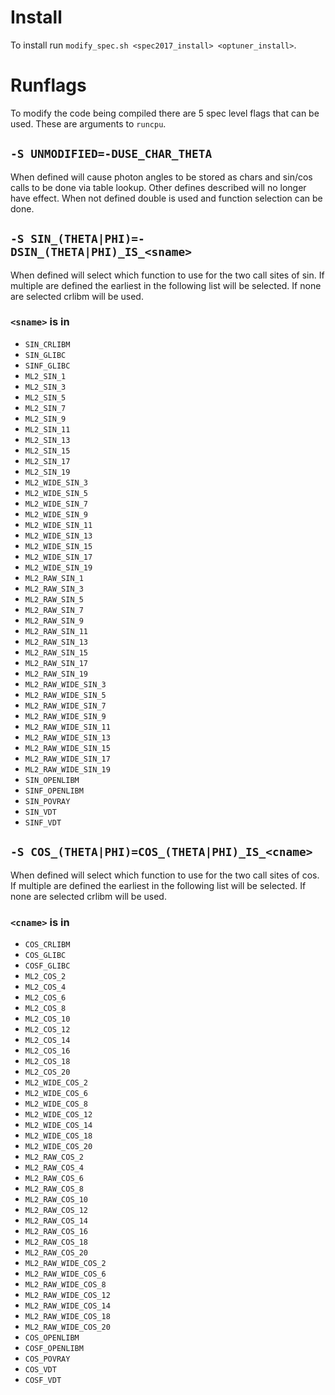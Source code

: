 # Install

To install run `modify_spec.sh <spec2017_install> <optuner_install>`.


# Runflags

To modify the code being compiled there are 5 spec level flags that can be used.
These are arguments to `runcpu`.

## `-S UNMODIFIED=-DUSE_CHAR_THETA`
When defined will cause photon angles to be stored as chars and sin/cos calls
to be done via table lookup. Other defines described will no longer have effect.
When not defined double is used and function selection can be done.

## `-S SIN_(THETA|PHI)=-DSIN_(THETA|PHI)_IS_<sname>`
When defined will select which function to use for the two call sites of sin.
If multiple are defined the earliest in the following list will be selected.
If none are selected crlibm will be used.

### `<sname>` is in
* `SIN_CRLIBM`
* `SIN_GLIBC`
* `SINF_GLIBC`
* `ML2_SIN_1`
* `ML2_SIN_3`
* `ML2_SIN_5`
* `ML2_SIN_7`
* `ML2_SIN_9`
* `ML2_SIN_11`
* `ML2_SIN_13`
* `ML2_SIN_15`
* `ML2_SIN_17`
* `ML2_SIN_19`
* `ML2_WIDE_SIN_3`
* `ML2_WIDE_SIN_5`
* `ML2_WIDE_SIN_7`
* `ML2_WIDE_SIN_9`
* `ML2_WIDE_SIN_11`
* `ML2_WIDE_SIN_13`
* `ML2_WIDE_SIN_15`
* `ML2_WIDE_SIN_17`
* `ML2_WIDE_SIN_19`
* `ML2_RAW_SIN_1`
* `ML2_RAW_SIN_3`
* `ML2_RAW_SIN_5`
* `ML2_RAW_SIN_7`
* `ML2_RAW_SIN_9`
* `ML2_RAW_SIN_11`
* `ML2_RAW_SIN_13`
* `ML2_RAW_SIN_15`
* `ML2_RAW_SIN_17`
* `ML2_RAW_SIN_19`
* `ML2_RAW_WIDE_SIN_3`
* `ML2_RAW_WIDE_SIN_5`
* `ML2_RAW_WIDE_SIN_7`
* `ML2_RAW_WIDE_SIN_9`
* `ML2_RAW_WIDE_SIN_11`
* `ML2_RAW_WIDE_SIN_13`
* `ML2_RAW_WIDE_SIN_15`
* `ML2_RAW_WIDE_SIN_17`
* `ML2_RAW_WIDE_SIN_19`
* `SIN_OPENLIBM`
* `SINF_OPENLIBM`
* `SIN_POVRAY`
* `SIN_VDT`
* `SINF_VDT`


## `-S COS_(THETA|PHI)=COS_(THETA|PHI)_IS_<cname>`
When defined will select which function to use for the two call sites of cos.
If multiple are defined the earliest in the following list will be selected.
If none are selected crlibm will be used.

### `<cname>` is in
* `COS_CRLIBM`
* `COS_GLIBC`
* `COSF_GLIBC`
* `ML2_COS_2`
* `ML2_COS_4`
* `ML2_COS_6`
* `ML2_COS_8`
* `ML2_COS_10`
* `ML2_COS_12`
* `ML2_COS_14`
* `ML2_COS_16`
* `ML2_COS_18`
* `ML2_COS_20`
* `ML2_WIDE_COS_2`
* `ML2_WIDE_COS_6`
* `ML2_WIDE_COS_8`
* `ML2_WIDE_COS_12`
* `ML2_WIDE_COS_14`
* `ML2_WIDE_COS_18`
* `ML2_WIDE_COS_20`
* `ML2_RAW_COS_2`
* `ML2_RAW_COS_4`
* `ML2_RAW_COS_6`
* `ML2_RAW_COS_8`
* `ML2_RAW_COS_10`
* `ML2_RAW_COS_12`
* `ML2_RAW_COS_14`
* `ML2_RAW_COS_16`
* `ML2_RAW_COS_18`
* `ML2_RAW_COS_20`
* `ML2_RAW_WIDE_COS_2`
* `ML2_RAW_WIDE_COS_6`
* `ML2_RAW_WIDE_COS_8`
* `ML2_RAW_WIDE_COS_12`
* `ML2_RAW_WIDE_COS_14`
* `ML2_RAW_WIDE_COS_18`
* `ML2_RAW_WIDE_COS_20`
* `COS_OPENLIBM`
* `COSF_OPENLIBM`
* `COS_POVRAY`
* `COS_VDT`
* `COSF_VDT`
